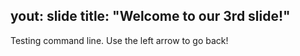 yout: slide
title: "Welcome to our 3rd slide!"
---
Testing command line.
Use the left arrow to go back!

